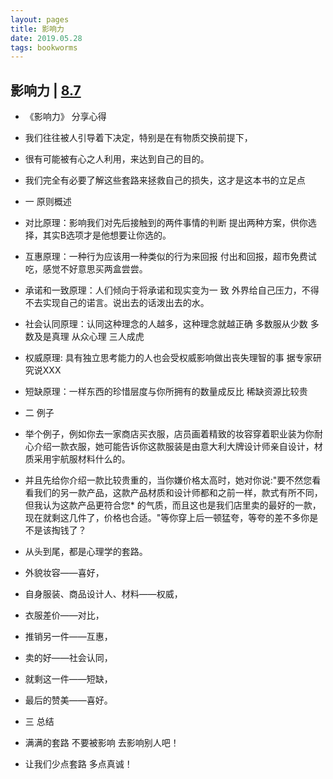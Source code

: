 ```yaml
---
layout: pages
title: 影响力
date: 2019.05.28
tags: bookworms
---
```


## 影响力 | [8.7](https://book.douban.com/subject/5287474/)

* 《影响力》 分享心得

* 我们往往被人引导着下决定，特别是在有物质交换前提下，
* 很有可能被有心之人利用，来达到自己的目的。

* 我们完全有必要了解这些套路来拯救自己的损失，这才是这本书的立足点

* 一 原则概述

- 对比原理：影响我们对先后接触到的两件事情的判断 
提出两种方案，供你选择，其实B选项才是他想要让你选的。

- 互惠原理：一种行为应该用一种类似的行为来回报
付出和回报，超市免费试吃，感觉不好意思买两盒尝尝。

- 承诺和一致原理：人们倾向于将承诺和现实变为一
致
外界给自己压力，不得不去实现自己的诺言。说出去的话泼出去的水。

- 社会认同原理：认同这种理念的人越多，这种理念就越正确
多数服从少数
多数及是真理
从众心理
三人成虎

- 权威原理: 具有独立思考能力的人也会受权威影响做出丧失理智的事
据专家研究说XXX

- 短缺原理：一样东西的珍惜层度与你所拥有的数量成反比
稀缺资源比较贵

* 二 例子

* 举个例子，例如你去一家商店买衣服，店员画着精致的妆容穿着职业装为你耐心介绍一款衣服，她可能告诉你这款服装是由意大利大牌设计师亲自设计，材质采用宇航服材料什么的。

* 并且先给你介绍一款比较贵重的，当你嫌价格太高时，她对你说:"要不然您看看我们的另一款产品，这款产品材质和设计师都和之前一样，款式有所不同，但我认为这款产品更符合您* 的气质，而且这也是我们店里卖的最好的一款，现在就剩这几件了，价格也合适。"等你穿上后一顿猛夸，等夸的差不多你是不是该掏钱了？

* 从头到尾，都是心理学的套路。

* 外貌妆容——喜好，

* 自身服装、商品设计人、材料——权威，

* 衣服差价——对比，

* 推销另一件——互惠，

* 卖的好——社会认同，

* 就剩这一件——短缺，

* 最后的赞美——喜好。


* 三 总结

* 满满的套路 不要被影响 去影响别人吧！

* 让我们少点套路 多点真诚！
